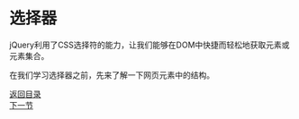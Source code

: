 # 选择器

jQuery利用了CSS选择符的能力，让我们能够在DOM中快捷而轻松地获取元素或元素集合。

在我们学习选择器之前，先来了解一下网页元素中的结构。

[返回目录](../README.md)  
[下一节](HtmlDOM.md)